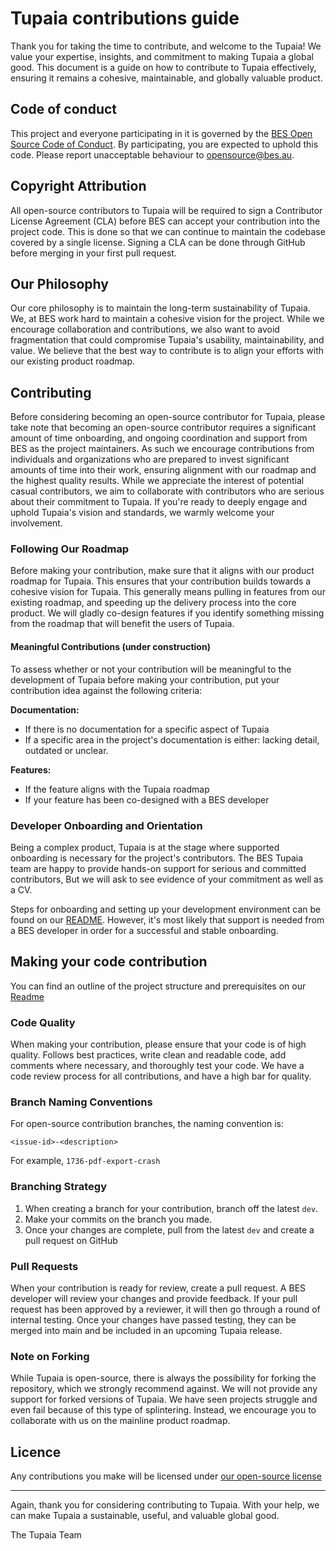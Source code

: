# Tupaia contributions guide

Thank you for taking the time to contribute, and welcome to the Tupaia!
We value your expertise, insights, and commitment to making Tupaia a global good. This
document is a guide on how to contribute to Tupaia effectively, ensuring it remains a
cohesive, maintainable, and globally valuable product.

## Code of conduct

This project and everyone participating in it is governed by the
[BES Open Source Code of Conduct](code-of-conduct.md).
By participating, you are expected to uphold this code. Please report unacceptable behaviour to [opensource@bes.au](opensource@bes.au).

## Copyright Attribution

All open-source contributors to Tupaia will be required to sign a Contributor License Agreement (CLA)
before BES can accept your contribution into the project code. This is done so that we can continue
to maintain the codebase covered by a single license. Signing a CLA can be done through GitHub
before merging in your first pull request.

## Our Philosophy

Our core philosophy is to maintain the long-term sustainability of Tupaia. We, at BES work hard
to maintain a cohesive vision for the project. While we encourage collaboration and contributions,
we also want to avoid fragmentation that could compromise Tupaia's usability, maintainability,
and value. We believe that the best way to contribute is to align your efforts with our existing
product roadmap.

## Contributing

Before considering becoming an open-source contributor for Tupaia, please take note that becoming
an open-source contributor requires a significant amount of time onboarding, and ongoing
coordination and support from BES as the project maintainers. As such we encourage contributions
from individuals and organizations who are prepared to invest significant amounts of time into
their work, ensuring alignment with our roadmap and the highest quality results. While we appreciate
the interest of potential casual contributors, we aim to collaborate with contributors who are
serious about their commitment to Tupaia. If you're ready to deeply engage and uphold Tupaia's
vision and standards, we warmly welcome your involvement.

### Following Our Roadmap

Before making your contribution, make sure that it aligns with our product roadmap for Tupaia.
This ensures that your contribution builds towards a cohesive vision for Tupaia. This generally
means pulling in features from our existing roadmap, and speeding up the delivery process into the
core product. We will gladly co-design features if you identify something missing from the roadmap
that will benefit the users of Tupaia.

#### Meaningful Contributions (under construction)

To assess whether or not your contribution will be meaningful to the development of Tupaia before
making your contribution, put your contribution idea against the following criteria:

**Documentation:**

- If there is no documentation for a specific aspect of Tupaia
- If a specific area in the project's documentation is either: lacking detail, outdated or unclear.

**Features:**

- If the feature aligns with the Tupaia roadmap
- If your feature has been co-designed with a BES developer

### Developer Onboarding and Orientation

Being a complex product, Tupaia is at the stage where supported onboarding is necessary for the
project's contributors. The BES Tupaia team are happy to provide hands-on support for serious and
committed contributors, But we will ask to see evidence of your commitment as well as a CV.

Steps for onboarding and setting up your development environment can be found on our [README](../README.md).
However, it's most likely that support is needed from a BES developer in order for a successful and
stable onboarding.

## Making your code contribution

You can find an outline of the project structure and prerequisites on our [Readme](https://github.com/beyondessential/tupaia/blob/master/README.md)

### Code Quality

When making your contribution, please ensure that your code is of high quality. Follows best
practices, write clean and readable code, add comments where necessary, and thoroughly test your
code. We have a code review process for all contributions, and have a high bar for quality.

### Branch Naming Conventions

For open-source contribution branches, the naming convention is:

    <issue-id>-<description>

For example, `1736-pdf-export-crash`

### Branching Strategy

1. When creating a branch for your contribution, branch off the latest `dev`.
2. Make your commits on the branch you made.
3. Once your changes are complete, pull from the latest `dev` and create a pull request on GitHub

### Pull Requests

When your contribution is ready for review, create a pull request. A BES developer will review
your changes and provide feedback. If your pull request has been approved by a reviewer, it
will then go through a round of internal testing. Once your changes have passed testing, they
can be merged into main and be included in an upcoming Tupaia release.

### Note on Forking

While Tupaia is open-source, there is always the possibility for forking the repository, which
we strongly recommend against. We will not provide any support for forked versions of Tupaia.
We have seen projects struggle and even fail because of this type of splintering. Instead, we
encourage you to collaborate with us on the mainline product roadmap.

## Licence

Any contributions you make will be licensed under [our open-source license](https://github.com/beyondessential/tupaia/blob/master/LICENSE)

---

Again, thank you for considering contributing to Tupaia. With your help, we can make Tupaia a
sustainable, useful, and valuable global good.

The Tupaia Team
